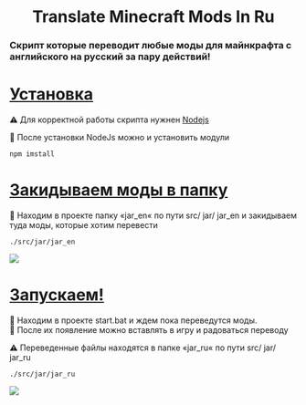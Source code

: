 <h1 align="center">Translate Minecraft Mods In Ru</h1>
<h3>Скрипт которые переводит любые моды для майнкрафта с английского на русский за пару действий!<h3/>
  
# [Установка](https://silent-lad.github.io/Vue2BaremetricsCalendar/#/)
<p >⚠️   Для корректной работы скрипта нужнен <a href="https://nodejs.org/en/download/prebuilt-installer">Nodejs</a></p>
<p >🎉 После установки NodeJs можно и установить модули</p>

`npm imstall`

# [Закидываем моды в папку](https://silent-lad.github.io/Vue2BaremetricsCalendar/#/)
<p >🔎 Находим в проекте папку «jar_en« по пути src/ jar/ jar_en и закидываем туда моды, которые хотим перевести</p>

`./src/jar/jar_en`

<img align="center"  src="https://github.com/T0mkaq/TranslateMinecraftModsInRu/assets/89329217/21b333ea-2bd6-4fda-86d9-e845e45384f9?style=flat">

# [Запускаем!](https://silent-lad.github.io/Vue2BaremetricsCalendar/#/)
<p>🔎 Находим в проекте start.bat и ждем пока переведутся моды.<br/>🎉 После их появление можно вставлять в игру и радоваться переводу</p>
<p>⚠️  Переведенные файлы находятся в папке «jar_ru« по пути src/ jar/ jar_ru</p>

`./src/jar/jar_ru`

<img align="center"  src="https://github.com/T0mkaq/TranslateMinecraftModsInRu/assets/89329217/87de7e8e-521f-486b-84f5-b3f860e09a71?style=flat">
